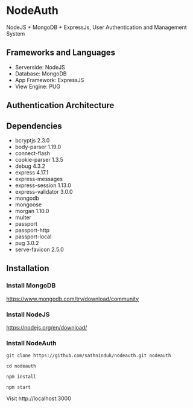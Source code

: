 # NodeAuth
 NodeJS + MongoDB + ExpressJs, User Authentication and Management System
 
## Frameworks and Languages
- Serverside: NodeJS
- Database: MongoDB
- App Framework: ExpressJS
- View Engine: PUG

## Authentication Architecture



## Dependencies
- bcryptjs 2.3.0
- body-parser 1.19.0
- connect-flash
- cookie-parser 1.3.5
- debug 4.3.2
- express 4.17.1
- express-messages
- express-session 1.13.0
- express-validator 3.0.0
- mongodb
- mongoose
- morgan 1.10.0
- multer
- passport
- passport-http
- passport-local
- pug 3.0.2
- serve-favicon 2.5.0

## Installation
### Install MongoDB
https://www.mongodb.com/try/download/community

### Install NodeJS
https://nodejs.org/en/download/

### Install NodeAuth
```
git clone https://github.com/sathninduk/nodeauth.git nodeauth
```
```
cd nodeauth
```
```
npm install
```
```
npm start
```
Visit http://localhost:3000

